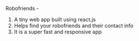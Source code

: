 Robofriends - 
1. A tiny web app built using react.js
2. Helps find your robofriends and their contact info
3. It is a super fast and responsive app

